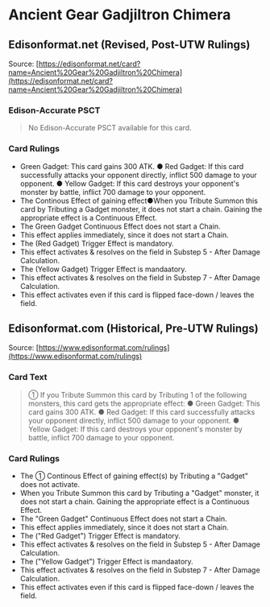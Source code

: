 # Ancient Gear Gadjiltron Chimera

## Edisonformat.net (Revised, Post-UTW Rulings)

Source: [https://edisonformat.net/card?name=Ancient%20Gear%20Gadjiltron%20Chimera](https://edisonformat.net/card?name=Ancient%20Gear%20Gadjiltron%20Chimera)

### Edison-Accurate PSCT

> No Edison-Accurate PSCT available for this card.

### Card Rulings

*   Green Gadget: This card gains 300 ATK. ● Red Gadget: If this card successfully attacks your opponent directly, inflict 500 damage to your opponent. ● Yellow Gadget: If this card destroys your opponent's monster by battle, inflict 700 damage to your opponent.
*   The Continous Effect of gaining effect●When you Tribute Summon this card by Tributing a Gadget monster, it does not start a chain. Gaining the appropriate effect is a Continuous Effect.
*   The Green Gadget Continuous Effect does not start a Chain.
*   This effect applies immediately, since it does not start a Chain.
*   The (Red Gadget) Trigger Effect is mandatory.
*   This effect activates & resolves on the field in Substep 5 - After Damage Calculation.
*   The (Yellow Gadget) Trigger Effect is mandaatory.
*   This effect activates & resolves on the field in Substep 7 - After Damage Calculation.
*   This effect activates even if this card is flipped face-down / leaves the field.


## Edisonformat.com (Historical, Pre-UTW Rulings)

Source: [https://www.edisonformat.com/rulings](https://www.edisonformat.com/rulings)

### Card Text

> ① If you Tribute Summon this card by Tributing 1 of the following monsters, this card gets the appropriate effect: ● Green Gadget: This card gains 300 ATK. ● Red Gadget: If this card successfully attacks your opponent directly, inflict 500 damage to your opponent. ● Yellow Gadget: If this card destroys your opponent's monster by battle, inflict 700 damage to your opponent.

### Card Rulings

*   The ① Continous Effect of gaining effect(s) by Tributing a "Gadget" does not activate.
*   When you Tribute Summon this card by Tributing a "Gadget" monster, it does not start a chain. Gaining the appropriate effect is a Continuous Effect.
*   The "Green Gadget" Continuous Effect does not start a Chain.
*   This effect applies immediately, since it does not start a Chain.
*   The ("Red Gadget") Trigger Effect is mandatory.
*   This effect activates & resolves on the field in Substep 5 - After Damage Calculation.
*   The ("Yellow Gadget") Trigger Effect is mandaatory.
*   This effect activates & resolves on the field in Substep 7 - After Damage Calculation.
*   This effect activates even if this card is flipped face-down / leaves the field.


